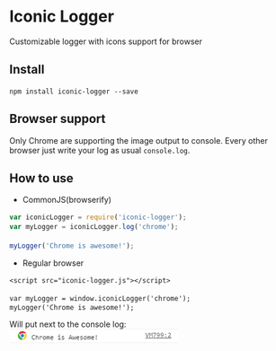 # Iconic Logger

Customizable logger with icons support for browser

## Install

```
npm install iconic-logger --save
```

## Browser support

Only Chrome are supporting the image output to console. Every other browser just write your log as usual `console.log`.

## How to use

* CommonJS(browserify)

```js
var iconicLogger = require('iconic-logger');
var myLogger = iconicLogger.log('chrome');

myLogger('Chrome is awesome!');
```

* Regular browser

```
<script src="iconic-logger.js"></script>

var myLogger = window.iconicLogger('chrome');
myLogger('Chrome is awesome!');
```

Will put next to the console log:  
![example](https://raw.githubusercontent.com/dnbard/iconic-logger/master/shots/example0.png)